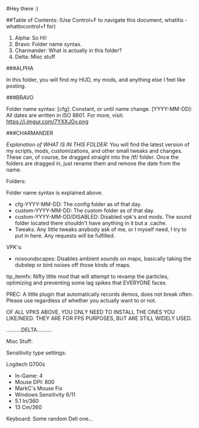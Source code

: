#Hey there :)

##Table of Contents: (Use Control+F to navigate this document, whatitis - whattocontrol+f for)
1. Alpha: So Hi!
2. Bravo: Folder name syntax.
3. Charmander: What is actually in this folder?
4. Delta: Misc stuff

###ALPHA

In this folder, you will find my HUD, my mods, and anything else I feel like posting.

###BRAVO

Folder name syntax:
[cfg]: Constant, or until name change.
[YYYY-MM-DD]: All dates are written in ISO 8601. For more, visit: https://i.imgur.com/7YXXJGv.png

###CHARMANDER

*Explanation of WHAT IS IN THIS FOLDER:*
You will find the latest version of my scripts, mods, customizations, and other small tweaks and changes. These can, of course, be dragged straight into the /tf/ folder. Once the folders are dragged in, just rename them and remove the date from the name.

Folders:

Folder name syntax is explained above.
* cfg-YYYY-MM-DD: The config folder as of that day.
* custom-YYYY-MM-DD: The custom folder as of that day.
* custom-YYYY-MM-DD/DISABLED: Disabled vpk's and mods. The sound folder located there shouldn't have anything in it but a .cache.
* Tweaks: Any little tweaks anybody ask of me, or I myself need, I try to put in here. Any requests will be fulfilled.

VPK's:

* nosoundscapes: Disables ambient sounds on maps, basically taking the dubstep or bird noises off those kinds of maps.

tip_itemfx: Nifty little mod that will attempt to revamp the particles, optimizing and preventing some lag spikes that
EVERYONE faces.

PREC: A little plugin that automatically records demos, does not break often. Please use regardless of whether you
actually want to or not.

OF ALL VPKS ABOVE, YOU ONLY NEED TO INSTALL THE ONES YOU LIKE/NEED. THEY ARE FOR FPS PURPOSES, BUT ARE STILL WIDELY 
USED.

..........DELTA..........

Misc Stuff:

Sensitivity type settings:

Logitech G700s
* In-Game: 4
* Mouse DPI: 800
* MarkC's Mouse Fix
* Windows Sensitivity 6/11
* 5.1 In/360
* 13 Cm/360

Keyboard:
Some random Dell one...